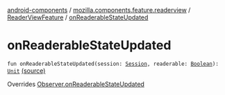 [android-components](../../index.md) / [mozilla.components.feature.readerview](../index.md) / [ReaderViewFeature](index.md) / [onReaderableStateUpdated](./on-readerable-state-updated.md)

# onReaderableStateUpdated

`fun onReaderableStateUpdated(session: `[`Session`](../../mozilla.components.browser.session/-session/index.md)`, readerable: `[`Boolean`](https://kotlinlang.org/api/latest/jvm/stdlib/kotlin/-boolean/index.html)`): `[`Unit`](https://kotlinlang.org/api/latest/jvm/stdlib/kotlin/-unit/index.html) [(source)](https://github.com/mozilla-mobile/android-components/blob/master/components/feature/readerview/src/main/java/mozilla/components/feature/readerview/ReaderViewFeature.kt#L149)

Overrides [Observer.onReaderableStateUpdated](../../mozilla.components.browser.session/-session/-observer/on-readerable-state-updated.md)


